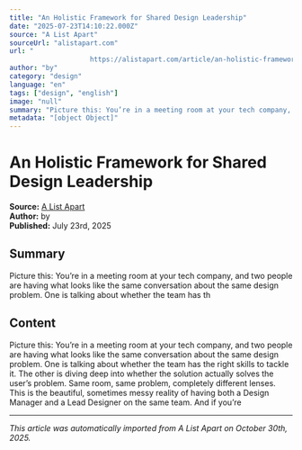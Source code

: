 ```yaml
---
title: "An Holistic Framework for Shared Design Leadership"
date: "2025-07-23T14:10:22.000Z"
source: "A List Apart"
sourceUrl: "alistapart.com"
url: "
					https://alistapart.com/article/an-holistic-framework-for-shared-design-leadership/				"
author: "by"
category: "design"
language: "en"
tags: ["design", "english"]
image: "null"
summary: "Picture this: You’re in a meeting room at your tech company, and two people are having what looks like the same conversation about the same design problem. One is talking about whether the team has th"
metadata: "[object Object]"
---
```


# An Holistic Framework for Shared Design Leadership

**Source:** [A List Apart](
					https://alistapart.com/article/an-holistic-framework-for-shared-design-leadership/				)  
**Author:** by  
**Published:** July 23rd, 2025  

## Summary

Picture this: You’re in a meeting room at your tech company, and two people are having what looks like the same conversation about the same design problem. One is talking about whether the team has th

## Content

Picture this: You’re in a meeting room at your tech company, and two people are having what looks like the same conversation about the same design problem. One is talking about whether the team has the right skills to tackle it. The other is diving deep into whether the solution actually solves the user’s problem. Same room, same problem, completely different lenses. This is the beautiful, sometimes messy reality of having both a Design Manager and a Lead Designer on the same team. And if you’re

---

*This article was automatically imported from A List Apart on October 30th, 2025.*
